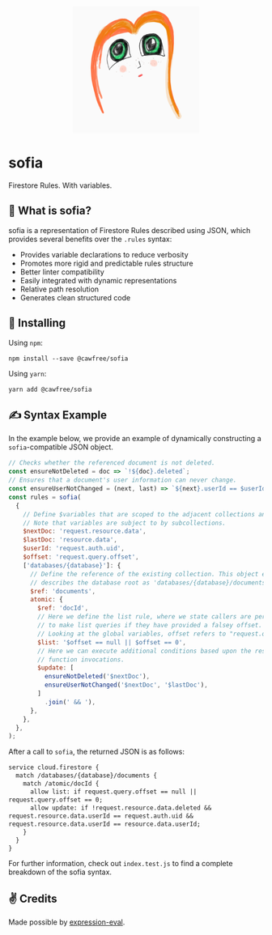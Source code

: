 <p align="center">
  <img src="./raw/sofia.png" alt="sofia" width="250" height="250">
</p>

# sofia
Firestore Rules. With variables.

## 🤔  What is sofia?
sofia is a representation of Firestore Rules described using JSON, which provides several benefits over the `.rules` syntax:

  - Provides variable declarations to reduce verbosity
  - Promotes more rigid and predictable rules structure
  - Better linter compatibility
  - Easily integrated with dynamic representations
  - Relative path resolution
  - Generates clean structured code

## 🚀 Installing
Using `npm`:
```
npm install --save @cawfree/sofia
```

Using `yarn`:
```
yarn add @cawfree/sofia
```

## ✍️ Syntax Example

In the example below, we provide an example of dynamically constructing a `sofia`-compatible JSON object.

```javascript
// Checks whether the referenced document is not deleted.
const ensureNotDeleted = doc => `!${doc}.deleted`;
// Ensures that a document's user information can never change.
const ensureUserNotChanged = (next, last) => `${next}.userId == $userId && ${next}.userId == ${last}.userId`;
const rules = sofia(
  {
    // Define $variables that are scoped to the adjacent collections and their subcollections.
    // Note that variables are subject to by subcollections.
    $nextDoc: 'request.resource.data',
    $lastDoc: 'resource.data',
    $userId: 'request.auth.uid',
    $offset: 'request.query.offset',
    ['databases/{database}']: {
      // Define the reference of the existing collection. This object effectively
      // describes the database root as 'databases/{database}/documents'.
      $ref: 'documents',
      atomic: {
        $ref: 'docId',
        // Here we define the list rule, where we state callers are permitted
        // to make list queries if they have provided a falsey offset. 
        // Looking at the global variables, offset refers to "request.query.offset".
        $list: '$offset == null || $offset == 0',
        // Here we can execute additional conditions based upon the results of the 
        // function invocations.
        $update: [
          ensureNotDeleted('$nextDoc'),
          ensureUserNotChanged('$nextDoc', '$lastDoc'),
        ]
          .join(' && '),
      },
    },
  },
);
```
After a call to `sofia`, the returned JSON is as follows:
```
service cloud.firestore {
  match /databases/{database}/documents {
    match /atomic/docId {
      allow list: if request.query.offset == null || request.query.offset == 0;
      allow update: if !request.resource.data.deleted && request.resource.data.userId == request.auth.uid && request.resource.data.userId == resource.data.userId;
    }
  }
}
```

For further information, check out `index.test.js` to find a complete breakdown of the sofia syntax.

## ✌️ Credits
Made possible by [expression-eval](https://www.npmjs.com/package/expression-eval).
